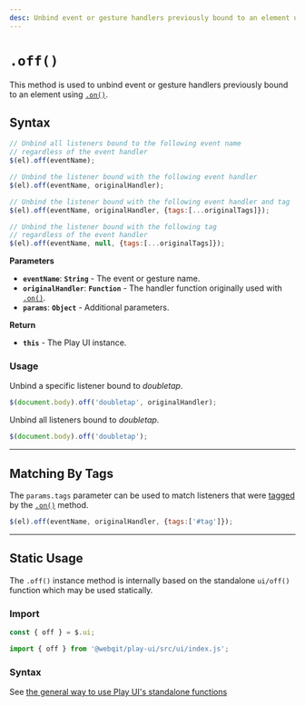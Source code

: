 ```yaml
---
desc: Unbind event or gesture handlers previously bound to an element using on().
---
```

# `.off()`

This method is used to unbind event or gesture handlers previously bound to an element using [`.on()`](../on).

## Syntax

```js
// Unbind all listeners bound to the following event name
// regardless of the event handler
$(el).off(eventName);

// Unbind the listener bound with the following event handler  
$(el).off(eventName, originalHandler);

// Unbind the listener bound with the following event handler and tag 
$(el).off(eventName, originalHandler, {tags:[...originalTags]});

// Unbind the listener bound with the following tag 
// regardless of the event handler
$(el).off(eventName, null, {tags:[...originalTags]});
```

**Parameters**

+ **`eventName`**: **`String`** - The event or gesture name.
+ **`originalHandler`**: **`Function`** - The handler function originally used with [`.on()`](../on).
+ **`params`**: **`Object`** - Additional parameters.

**Return**

+ **`this`** - The Play UI instance.

### Usage

Unbind a specific listener bound to *doubletap*.

```js
$(document.body).off('doubletap', originalHandler);
```

Unbind all listeners bound to *doubletap*.

```js
$(document.body).off('doubletap');
```

------

## Matching By Tags

The `params.tags` parameter can be used to match listeners that were [tagged](../on#tagging-a-listener) by the [`.on()`](../on) method.

```js
$(el).off(eventName, originalHandler, {tags:['#tag']});
```

------

## Static Usage

The `.off()` instance method is internally based on the standalone `ui/off()` function which may be used statically.

### Import

```js
const { off } = $.ui;
```
```js
import { off } from '@webqit/play-ui/src/ui/index.js';
```

### Syntax

See [the general way to use Play UI's standalone functions](../../../overview#use-as-descrete-utilities)
